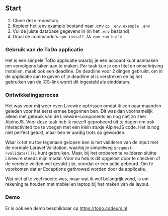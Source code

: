 ## Start

1. Clone deze repository
2. Kopieer het .env.example bestand naar .env `cp .env.example .env`
3. Vul de juiste database gegevens in (in het `.env` bestand)
4. Draai de commando's `npm install && npm run build`

### Gebruik van de ToDo applicatie
Het is een simpele ToDo applicatie waarbij je een account kunt aanmaken om vervolgens taken aan te maken. Per taak kun
je een titel en omschrijving instellen, maak ook een deadline. De deadline voor 2 dingen gebruikt, om in de applicatie
aan te geven of je deadline al is verstreken en bij het gebruiken van de ICS-link wordt dit ingesteld als einddatum.

### Ontwikkelingsproces
Het was voor mij weer even Livewire opfrissen omdat ik een paar maanden geleden voor het eerst ermee begonnen ben. Dit
was dan voornamelijk alleen met gebruik van de Livewire-components en nog niet zo zeer AlpineJS. Voor deze taak heb ik
mezelf geprobeerd uit te dagen om ook interactiviteit toe te voegen met een klein stukje AlpineJS code. Het is nog niet
perfect gelukt, maar ben er aardig trots op geworden.

Waar ik tot nu toe tegenaan gelopen ben is het valideren van de input met de normale Laravel Validation, waarbij je
simpelweg  `$request->validate([]);` kunt gebruiken. Maar, bij het proberen te valideren sluitte Livewire steeds mijn
modal. Voor nu heb ik dit opgelost door te checken of de vereiste velden wel gevuld zijn, voordat er een actie gebeurd.
Om te voorkomen dat er Exceptions gethrowed worden door de applicatie.

Wat niet al te veel moeite was, maar wat ik wel belangrijk vond, is om rekening te houden met mobiel en laptop bij het
maken van de layout.

### Demo
Er is ook een demo beschikbaar op https://todo.codeurs.nl
